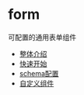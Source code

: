 # form

可配置的通用表单组件

* [整体介绍](./docs/README.md)
* [快速开始](./docs/start.md)
* [schema配置](./docs/schema.md)
* [自定义组件](./docs/component.md)